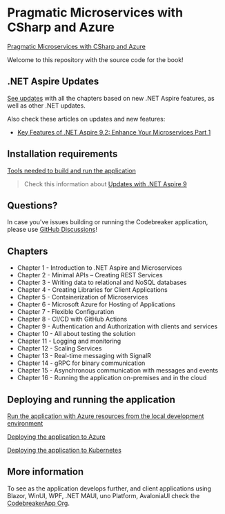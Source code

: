# Pragmatic Microservices with CSharp and Azure

[Pragmatic Microservices with CSharp and Azure](https://www.packtpub.com/en-us/product/pragmatic-microservices-with-c-and-azure-9781835088296)

Welcome to this repository with the source code for the book!

## .NET Aspire Updates

[See updates](Updates.md) with all the chapters based on new .NET Aspire features, as well as other .NET updates.

Also check these articles on updates and new features:

- [Key Features of .NET Aspire 9.2: Enhance Your Microservices Part 1](https://csharp.christiannagel.com/2025/04/12/pragmaticmicroervices-part1-aspire92/)

## Installation requirements

[Tools needed to build and run the application](installation.md)

> Check this information about [Updates with .NET Aspire 9](Updates.md) 

## Questions?

In case you've issues building or running the Codebreaker application, please use [GitHub Discussions](https://github.com/PacktPublishing/Pragmatic-Microservices-with-CSharp-and-Azure/discussions)!

## Chapters

* Chapter 1 - Introduction to .NET Aspire and Microservices
* Chapter 2 - Minimal APIs – Creating REST Services
* Chapter 3 - Writing data to relational and NoSQL databases
* Chapter 4 - Creating Libraries for Client Applications
* Chapter 5 - Containerization of Microservices
* Chapter 6 - Microsoft Azure for Hosting of Applications
* Chapter 7 - Flexible Configuration
* Chapter 8 - CI/CD with GitHub Actions
* Chapter 9 - Authentication and Authorization with clients and services
* Chapter 10 - All about testing the solution
* Chapter 11 - Logging and monitoring
* Chapter 12 - Scaling Services
* Chapter 13 - Real-time messaging with SignalR
* Chapter 14 - gRPC for binary communication
* Chapter 15 - Asynchronous communication with messages and events
* Chapter 16 - Running the application on-premises and in the cloud

## Deploying and running the application

[Run the application with Azure resources from the local development environment](RunDevEnvironment.md)

[Deploying the application to Azure](Deploy2Azure.md)

[Deploying the application to Kubernetes](Deploy2Kubernetes.md)

## More information

To see as the application develops further, and client applications using Blazor, WinUI, WPF, .NET MAUI, uno Platform, AvaloniaUI check the [CodebreakerApp Org](https://github.com/CodebreakerApp).
